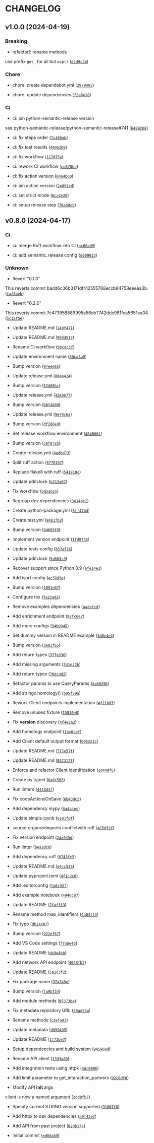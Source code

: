 # CHANGELOG



## v1.0.0 (2024-04-19)

### Breaking

* refactor!: rename methods

use prefix `get_` for all but `map()` ([`e2d9c2b`](https://github.com/cachitas/stringx/commit/e2d9c2b4426daa1e8d7844c35c8de827dd8d5f5b))

### Chore

* chore: create dependabot.yml ([`2978495`](https://github.com/cachitas/stringx/commit/2978495c0e4e3f96c7586e767e9b0bd9a70f580b))

* chore: update dependencies ([`f2a6e18`](https://github.com/cachitas/stringx/commit/f2a6e18b47ad41f11d207374d2d758307d124660))

### Ci

* ci: pin python-semantic-release version

see python-semantic-release/python-semantic-release#741 ([`6489208`](https://github.com/cachitas/stringx/commit/6489208839490e9cda4b5ea24fe1ffd8f6543e94))

* ci: fix steps order ([`7c408eb`](https://github.com/cachitas/stringx/commit/7c408eb40be7a3a4233a6a46aec9ccc66b01f606))

* ci: fix test results ([`49062b9`](https://github.com/cachitas/stringx/commit/49062b9ec9b0fcf201a1b8f6b7f1855ba17ba0d3))

* ci: fix workflow ([`117075e`](https://github.com/cachitas/stringx/commit/117075e5dbc2eb69599ba955fbb09191434d51f2))

* ci: rework CI workflow ([`cd670be`](https://github.com/cachitas/stringx/commit/cd670bea51b89b881d681e1f53fa3c20ef5dce17))

* ci: fix action version ([`04a4bd0`](https://github.com/cachitas/stringx/commit/04a4bd093eaf5235498dc8c4698896e603009260))

* ci: pin action version ([`2e891cd`](https://github.com/cachitas/stringx/commit/2e891cdac1ca9ac8ecf5df6892d4b44277c3bd5b))

* ci: set strict mode ([`6ca3e20`](https://github.com/cachitas/stringx/commit/6ca3e2015d504118b6ed0db74f8bd7b1642eacae))

* ci: setup release step ([`76a60cb`](https://github.com/cachitas/stringx/commit/76a60cb9827f36962d716e0799bf076ad8b79d6c))


## v0.8.0 (2024-04-17)

### Ci

* ci: merge Ruff workflow into CI ([`bc68ad9`](https://github.com/cachitas/stringx/commit/bc68ad9110bfae608bf79729aa1213d2188ce4f4))

* ci: add semantic_release config ([`d609013`](https://github.com/cachitas/stringx/commit/d6090139d6e7c5c1ae438ce09f6ae3b63ddb737e))

### Unknown

* Revert &#34;0.1.0&#34;

This reverts commit badd6c36b3171df412555768eccb84758eeeaa3b. ([`faf84eb`](https://github.com/cachitas/stringx/commit/faf84eb904eeb88c120f29889d9a46feb346ff71))

* Revert &#34;0.2.0&#34;

This reverts commit 7c473958589995a56eb7742dde981fea5651ea04. ([`5c12f5e`](https://github.com/cachitas/stringx/commit/5c12f5ec0c29266d8c106c286c0c66e55af5c82b))

* Update README.md ([`149f471`](https://github.com/cachitas/stringx/commit/149f471a586ceda81d638c166e6c7847f0ce3ee4))

* Update README.md ([`950d517`](https://github.com/cachitas/stringx/commit/950d51730e4009a5f088d71ff564ac6f5e102d57))

* Rename CI workflow ([`bbcdc1f`](https://github.com/cachitas/stringx/commit/bbcdc1f91bfed8e1aa2c60dc5bbbb47b737400fe))

* Update environment name ([`80ca3a9`](https://github.com/cachitas/stringx/commit/80ca3a9be849d29d469698ce5192a6de8d049aeb))

* Bump version ([`97eedeb`](https://github.com/cachitas/stringx/commit/97eedebd406e0f03e4f90c87a714a41fd2d24b6d))

* Update release.yml ([`80ea424`](https://github.com/cachitas/stringx/commit/80ea424e88219ee214131c5fdfd83096eabee4ef))

* Bump version ([`52d80bc`](https://github.com/cachitas/stringx/commit/52d80bc81e29658ac5304c51cff564c5d6773cf2))

* Update release.yml ([`4289677`](https://github.com/cachitas/stringx/commit/42896778156d72c053984c5a918b714cdbe9e191))

* Bump version ([`6bf4800`](https://github.com/cachitas/stringx/commit/6bf48001e33ebf9bf547325d250e4b4270cef051))

* Update release.yml ([`9e70c6a`](https://github.com/cachitas/stringx/commit/9e70c6aa0e4561ba19610287b8e1f1620dcca324))

* Bump version ([`df286e0`](https://github.com/cachitas/stringx/commit/df286e04fe64b42c5780c4f5d4c239de1d8ed362))

* Set release workflow environment ([`464066f`](https://github.com/cachitas/stringx/commit/464066fe81362ae4b653c8376bab50fff828e776))

* Bump version ([`c6f872b`](https://github.com/cachitas/stringx/commit/c6f872b12ced14ae604ede5421027845080b8564))

* Create release.yml ([`4edbd73`](https://github.com/cachitas/stringx/commit/4edbd732cbda67c2be757f54c696c97d3ca0696f))

* Split ruff action ([`6770107`](https://github.com/cachitas/stringx/commit/67701079b84abedd2ab2f5557092968924240129))

* Replace flake8 with ruff ([`541818c`](https://github.com/cachitas/stringx/commit/541818c5e02001b2325e0a454a36af9a834ce32a))

* Update pdm.lock ([`b212a07`](https://github.com/cachitas/stringx/commit/b212a0766c8fcb31e8dbf7c629a6972a1540e3a3))

* Fix workflow ([`bd2ab25`](https://github.com/cachitas/stringx/commit/bd2ab2527ebad848ab3233d5c4beb808641af4b7))

* Regroup dev dependencies ([`8e14bc1`](https://github.com/cachitas/stringx/commit/8e14bc1b9d5eb4cb72f2cae2003b25f4cc4f8459))

* Create python-package.yml ([`8ff47b4`](https://github.com/cachitas/stringx/commit/8ff47b40d1728d36711e92e87196404060be7665))

* Create test.yml ([`84b1fb2`](https://github.com/cachitas/stringx/commit/84b1fb2e9b06a97556d13f2711214353ebfb8241))

* Bump version ([`94095f0`](https://github.com/cachitas/stringx/commit/94095f04a92dc2133c0291fe3c853e371e0272c1))

* Implement version endpoint ([`1fd9735`](https://github.com/cachitas/stringx/commit/1fd9735793a2e3c607d7b80793d66482c07657f2))

* Update tests config ([`b37ef16`](https://github.com/cachitas/stringx/commit/b37ef16108077309b8d38daab3776dd12cd9d9fe))

* Update pdm.lock ([`5d663c9`](https://github.com/cachitas/stringx/commit/5d663c930fb069b520721a50ffce04f4e9516969))

* Recover support since Python 3.9 ([`6fe14e1`](https://github.com/cachitas/stringx/commit/6fe14e1e4b38d625b57aabfc4d8ab9181c819951))

* Add isort config ([`ac5895e`](https://github.com/cachitas/stringx/commit/ac5895e817c9e033fbc3c0a9c166e03c12fb27e3))

* Bump version ([`1091e07`](https://github.com/cachitas/stringx/commit/1091e079eb8f406f581351cd2309bb2eeb534616))

* Configure tox ([`fe22a02`](https://github.com/cachitas/stringx/commit/fe22a02c1b9ae6e60cb92ff5548084b51337c281))

* Remove examples dependencies ([`aadbfcd`](https://github.com/cachitas/stringx/commit/aadbfcdbdcfd78da8f9a476a355661fc0b747d03))

* Add enrichment endpoint ([`97fc0e7`](https://github.com/cachitas/stringx/commit/97fc0e703bec6376923e7d13c6afa3adcc5d0feb))

* Add more configs ([`34b9945`](https://github.com/cachitas/stringx/commit/34b99452187f9a6c47ebb5dbab2003b8deaf466a))

* Set dummy version in README example ([`3d0e4e4`](https://github.com/cachitas/stringx/commit/3d0e4e40f755d0c97a1da686bf6e6a209a6b7a44))

* Bump version ([`3681f65`](https://github.com/cachitas/stringx/commit/3681f65a2b4c824151bf895f47916efe1aa35102))

* Add return types ([`37fe830`](https://github.com/cachitas/stringx/commit/37fe83058560785d24f10537fd2c64307174765b))

* Add missing arguments ([`541e22b`](https://github.com/cachitas/stringx/commit/541e22b724a50b5b346d2173183c813cc27f02ad))

* Add return types ([`70dcdd2`](https://github.com/cachitas/stringx/commit/70dcdd2808e29241a963ad1e9de9c16e2cac2189))

* Refactor params to use QueryParams ([`da69296`](https://github.com/cachitas/stringx/commit/da69296d0d366d4046739f6769a0360f205a6410))

* Add stringx.homology() ([`b95f39a`](https://github.com/cachitas/stringx/commit/b95f39a21f6ed82bc8a5a2890469697edad0eeef))

* Rework Client endpoints implementation ([`4f21bd3`](https://github.com/cachitas/stringx/commit/4f21bd36bb6f3870d4d1b63f1e186794cc8da3a7))

* Remove unused fixture ([`15010e8`](https://github.com/cachitas/stringx/commit/15010e8c65a52b72c5e742f7156c2175d557e636))

* Fix __version__ discovery ([`4f4e2a2`](https://github.com/cachitas/stringx/commit/4f4e2a21e3832fbef17e53acf2759f290e000af1))

* Add homology endpoint ([`1bc0cef`](https://github.com/cachitas/stringx/commit/1bc0cef4c1033495ddeaba472eb40dfe341197d1))

* Add Client default output format ([`0052a1c`](https://github.com/cachitas/stringx/commit/0052a1c1ec2e217e50c5d88eb1b6c942d7323b9c))

* Update README.md ([`775e57f`](https://github.com/cachitas/stringx/commit/775e57f032ba58c19df7296a8c3efa9fab808210))

* Update README.md ([`037317f`](https://github.com/cachitas/stringx/commit/037317fddb9ca514ec9a1f7c4d300d81c5f6d27b))

* Enforce and refactor Client identification ([`1d449f6`](https://github.com/cachitas/stringx/commit/1d449f60181887e60b13a11e193f6e873d1b9c50))

* Create py.typed ([`6a0c503`](https://github.com/cachitas/stringx/commit/6a0c503316df4456c69a253e25621ec7591389dc))

* Run linters ([`4443d3f`](https://github.com/cachitas/stringx/commit/4443d3fb0c9cd96caf9c09765cffb8f999e7ed32))

* Fix codeActionsOnSave ([`6b43dc5`](https://github.com/cachitas/stringx/commit/6b43dc52268b6e55e92a45d1b0b7e4c00180d58b))

* Add dependency mypy ([`6a4a4ec`](https://github.com/cachitas/stringx/commit/6a4a4ece8f3ed3a0fb0aa955d8f9302e6972d6ad))

* Update simple.ipynb ([`6181f0f`](https://github.com/cachitas/stringx/commit/6181f0f852ddf3b1568f2d713d96f5a725063911))

* source.organizeImports conflictwith ruff ([`415df2f`](https://github.com/cachitas/stringx/commit/415df2fc56345735f6b5674a114c548b8e0911f5))

* Fix version endpoint ([`2da935d`](https://github.com/cachitas/stringx/commit/2da935da340915d6500e24cd6c39fd6c66a93de7))

* Run linter ([`bea2dc0`](https://github.com/cachitas/stringx/commit/bea2dc03e3f1f0b9a2cd1c03d65edd1df026b2ad))

* Add dependency ruff ([`6743fc5`](https://github.com/cachitas/stringx/commit/6743fc53a37d70aff92997c363e3fee32914ecac))

* Update README.md ([`e4cc536`](https://github.com/cachitas/stringx/commit/e4cc536b8aced064484d4ce61c5a2adc886c5af2))

* Update pyproject.toml ([`4f1c2c8`](https://github.com/cachitas/stringx/commit/4f1c2c860c398fa7e87e76f928be7c62be1ec4ca))

* Add .editorconfig ([`fa0c92f`](https://github.com/cachitas/stringx/commit/fa0c92f0953c8ac2cdaf7f5fff6e16b9b2a60e2a))

* Add example notebook ([`4940c87`](https://github.com/cachitas/stringx/commit/4940c87dbdf8720adcc8234a66507512b0178224))

* Update README ([`7faf313`](https://github.com/cachitas/stringx/commit/7faf3133dc9aab34745be0bfeae485861af3918e))

* Rename method map_identifiers ([`4a04ff4`](https://github.com/cachitas/stringx/commit/4a04ff4953a40b74683d3999ea5a171811ac5ea6))

* Fix typo ([`db2ac87`](https://github.com/cachitas/stringx/commit/db2ac875f1831425df91684656020dc51ae48eb7))

* Bump version ([`922ef67`](https://github.com/cachitas/stringx/commit/922ef67f45dd938e7f88e2a9a6e1761f00a5fb16))

* Add VS Code settings ([`f7abe45`](https://github.com/cachitas/stringx/commit/f7abe45a7b543533293374dec93ef74461581136))

* Update README ([`de9e4bb`](https://github.com/cachitas/stringx/commit/de9e4bb9e84d9c39baadec137f4cb2d157400c54))

* Add network API endpoint ([`4048fb7`](https://github.com/cachitas/stringx/commit/4048fb78f46d8aff4546c8d4e7fad82f230c5c00))

* Update README ([`5a2c3f2`](https://github.com/cachitas/stringx/commit/5a2c3f2e1edb6832ff95b8eccaac8e120d9abe4e))

* Fix package name ([`97a746e`](https://github.com/cachitas/stringx/commit/97a746e317f0208863f39f030d03036108d3606f))

* Bump version ([`fa9b734`](https://github.com/cachitas/stringx/commit/fa9b734dc7956307e00f263cb0452032c48058a1))

* Add module methods ([`97373be`](https://github.com/cachitas/stringx/commit/97373bef3aaf44b0ad17c9342a1b752ed9025a96))

* Fix metadata repository URL ([`30ae55a`](https://github.com/cachitas/stringx/commit/30ae55ab0b6b3043780023649fff0e5349965a3a))

* Rename methods ([`c2efa93`](https://github.com/cachitas/stringx/commit/c2efa939cd7196d5671b4e08cfce2cc854a36e3a))

* Update metadata ([`d059495`](https://github.com/cachitas/stringx/commit/d05949584cf571daeecd6f5ab50bca4e66f767e7))

* Update README ([`1f73be7`](https://github.com/cachitas/stringx/commit/1f73be785f5e4312a3565b926df84e16857525b4))

* Setup dependencies and build system ([`945968d`](https://github.com/cachitas/stringx/commit/945968dc00607234c5d6f5ddca5c703d6f15983f))

* Rename API client ([`1393a88`](https://github.com/cachitas/stringx/commit/1393a88e9d8400a4b7f0155e754c0c4c653d4608))

* Add integration tests using httpx ([`4dc0896`](https://github.com/cachitas/stringx/commit/4dc0896d5f7809947f23f72fa5be549de8ccc27a))

* Add limit parameter to get_interaction_partners ([`92c0df8`](https://github.com/cachitas/stringx/commit/92c0df8002a4e245d63467b58e76e131a900acdf))

* Modify API __init__ args

client is now a named argument ([`3dd8fb7`](https://github.com/cachitas/stringx/commit/3dd8fb78de38282252440bc78c88b8d90a4abe1b))

* Specify current STRING version supported ([`91607f6`](https://github.com/cachitas/stringx/commit/91607f6ff9e0d14487c5dc2f1d52d3ed5e752942))

* Add httpx to dev dependencies ([`a9f42e7`](https://github.com/cachitas/stringx/commit/a9f42e7e12808bf6653d4a9436b9c5b016534a4e))

* Add API from past project ([`82db177`](https://github.com/cachitas/stringx/commit/82db1772ba4180db8a6b6e6f9cc6de05a190f02c))

* Initial commit ([`ed0da80`](https://github.com/cachitas/stringx/commit/ed0da80e5cf0f3b8e96bbddcb2bbedb842c24543))
